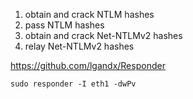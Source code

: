 1. obtain and crack NTLM hashes
2. pass NTLM hashes
3. obtain and crack Net-NTLMv2 hashes
4. relay Net-NTLMv2 hashes

https://github.com/lgandx/Responder

```
sudo responder -I eth1 -dwPv
```

